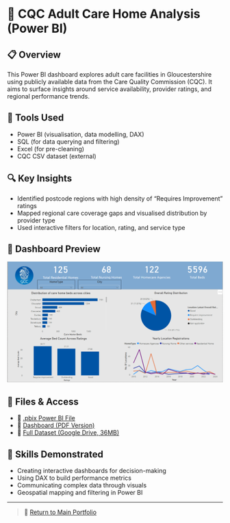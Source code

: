 # 🏥 CQC Adult Care Home Analysis (Power BI)

## 📋 Overview
This Power BI dashboard explores adult care facilities in Gloucestershire using publicly available data from the Care Quality Commission (CQC). It aims to surface insights around service availability, provider ratings, and regional performance trends.

## 🧰 Tools Used
- Power BI (visualisation, data modelling, DAX)
- SQL (for data querying and filtering)
- Excel (for pre-cleaning)
- CQC CSV dataset (external)

## 🔍 Key Insights
- Identified postcode regions with high density of “Requires Improvement” ratings
- Mapped regional care coverage gaps and visualised distribution by provider type
- Used interactive filters for location, rating, and service type

## 📸 Dashboard Preview
![Dashboard Preview](./dashboard-preview.png)

## 📂 Files & Access
- 📎 [.pbix Power BI File](./CQC%20dataset%20dashboard.pbix)
- 📎 [Dashboard (PDF Version)](./CQC%20dataset%20dashboard%20pdf.pdf)
- 🔗 [Full Dataset (Google Drive, 36MB)](https://docs.google.com/spreadsheets/d/1Xcd1wMkqgz4oOEEWe1Ei8QYOR8QvlYq6/edit?usp=drive_link&ouid=112876228268181029331&rtpof=true&sd=true)

## 🧠 Skills Demonstrated
- Creating interactive dashboards for decision-making
- Using DAX to build performance metrics
- Communicating complex data through visuals
- Geospatial mapping and filtering in Power BI

---

> 📁 [Return to Main Portfolio](../..)
